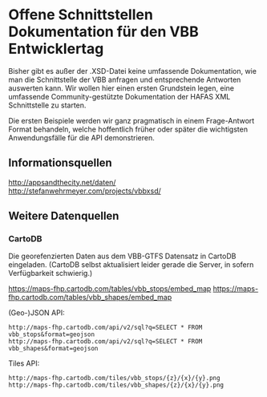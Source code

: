Offene Schnittstellen Dokumentation für den VBB Entwicklertag
==============

Bisher gibt es außer der .XSD-Datei keine umfassende Dokumentation, wie man die Schnittstelle der VBB anfragen und entsprechende Antworten auswerten kann.
Wir wollen hier einen ersten Grundstein legen, eine umfassende Community-gestützte Dokumentation der HAFAS XML Schnittstelle zu starten.

Die ersten Beispiele werden wir ganz pragmatisch in einem Frage-Antwort Format behandeln, welche hoffentlich früher oder später die wichtigsten Anwendungsfälle für die API demonstrieren.


## Informationsquellen

http://appsandthecity.net/daten/
http://stefanwehrmeyer.com/projects/vbbxsd/

## Weitere Datenquellen

### CartoDB

Die georefenzierten Daten aus dem VBB-GTFS Datensatz in CartoDB eingeladen. (CartoDB selbst aktualisiert leider gerade die Server, in sofern Verfügbarkeit schwierig.)

https://maps-fhp.cartodb.com/tables/vbb_stops/embed_map
https://maps-fhp.cartodb.com/tables/vbb_shapes/embed_map

(Geo-)JSON API:

    http://maps-fhp.cartodb.com/api/v2/sql?q=SELECT * FROM vbb_stops&format=geojson
    http://maps-fhp.cartodb.com/api/v2/sql?q=SELECT * FROM vbb_shapes&format=geojson

Tiles API:

    http://maps-fhp.cartodb.com/tiles/vbb_stops/{z}/{x}/{y}.png
    http://maps-fhp.cartodb.com/tiles/vbb_shapes/{z}/{x}/{y}.png



